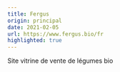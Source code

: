 ```yaml
---
title: Fergus
origin: principal
date: 2021-02-05
url: https://www.fergus.bio/fr
highlighted: true
---
```


Site vitrine de vente de légumes bio

<!--more-->
